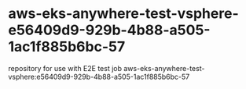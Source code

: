 # aws-eks-anywhere-test-vsphere-e56409d9-929b-4b88-a505-1ac1f885b6bc-57
repository for use with E2E test job aws-eks-anywhere-test-vsphere:e56409d9-929b-4b88-a505-1ac1f885b6bc-57
